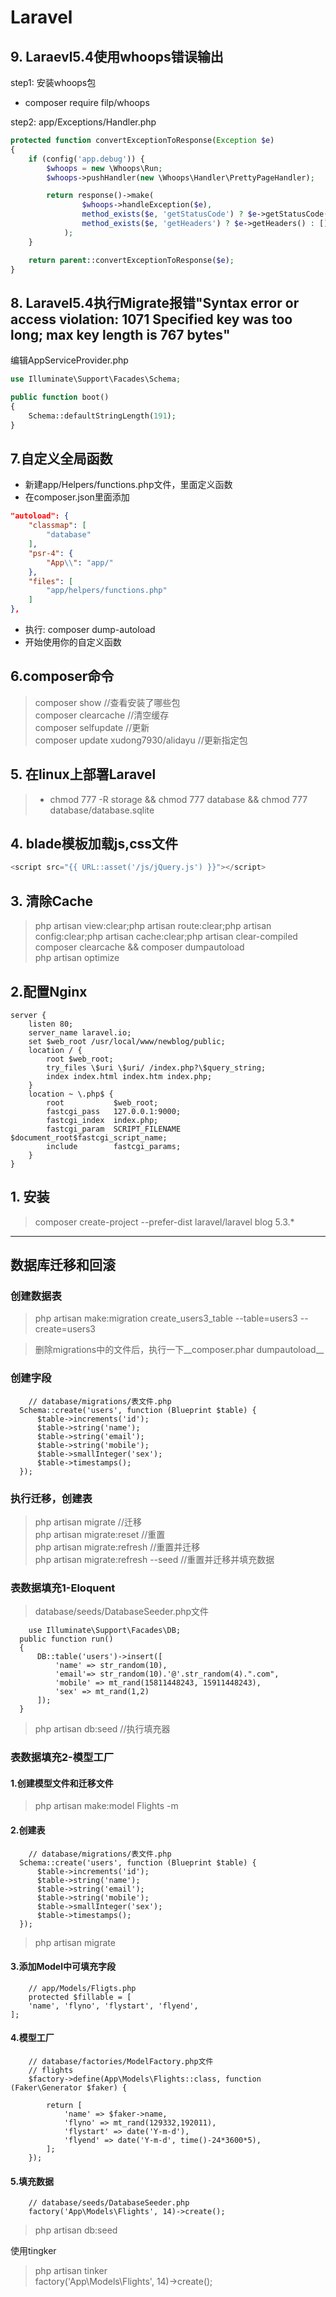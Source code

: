 Laravel
=======

## 9. Laraevl5.4使用whoops错误输出
step1: 安装whoops包
* composer require filp/whoops

step2: app/Exceptions/Handler.php
```php
protected function convertExceptionToResponse(Exception $e)
{
    if (config('app.debug')) {
        $whoops = new \Whoops\Run;
        $whoops->pushHandler(new \Whoops\Handler\PrettyPageHandler);

        return response()->make(
                $whoops->handleException($e),
                method_exists($e, 'getStatusCode') ? $e->getStatusCode() : 500,
                method_exists($e, 'getHeaders') ? $e->getHeaders() : []
            );
    }

    return parent::convertExceptionToResponse($e);
}
```

## 8. Laravel5.4执行Migrate报错"Syntax error or access violation: 1071 Specified key was too long; max key length is 767 bytes"
编辑AppServiceProvider.php
```php
use Illuminate\Support\Facades\Schema;

public function boot()
{
    Schema::defaultStringLength(191);
}
```


## 7.自定义全局函数
- 新建app/Helpers/functions.php文件，里面定义函数
- 在composer.json里面添加
```json
"autoload": {
    "classmap": [
        "database"
    ],
    "psr-4": {
        "App\\": "app/"
    },
    "files": [
        "app/helpers/functions.php"
    ]
},
```
- 执行: composer dump-autoload
- 开始使用你的自定义函数


## 6.composer命令
> composer show //查看安装了哪些包   
> composer clearcache //清空缓存  
> composer selfupdate //更新  
> composer update xudong7930/alidayu //更新指定包  

## 5. 在linux上部署Laravel
> - chmod 777 -R storage && chmod 777 database && chmod 777 database/database.sqlite
>

## 4. blade模板加载js,css文件 ##
```javascript
<script src="{{ URL::asset('/js/jQuery.js') }}"></script>
```

## 3. 清除Cache
> php artisan view:clear;php artisan route:clear;php artisan config:clear;php artisan cache:clear;php artisan clear-compiled  
> composer clearcache && composer dumpautoload  
> php artisan optimize  


## 2.配置Nginx

	server {
	    listen 80;
	    server_name laravel.io;
	    set $web_root /usr/local/www/newblog/public;
	    location / {
	        root $web_root;
	        try_files \$uri \$uri/ /index.php?\$query_string;
	        index index.html index.htm index.php;
	    }
	    location ~ \.php$ {
	        root           $web_root;
	        fastcgi_pass   127.0.0.1:9000;
	        fastcgi_index  index.php;
	        fastcgi_param  SCRIPT_FILENAME  $document_root$fastcgi_script_name;
	        include        fastcgi_params;
	    }
	}


## 1. 安装
> composer create-project --prefer-dist laravel/laravel blog 5.3.*


****

## 数据库迁移和回滚

### 创建数据表
> php artisan make:migration create_users3_table --table=users3 --create=users3

> 删除migrations中的文件后，执行一下__composer.phar dumpautoload__

### 创建字段
		// database/migrations/表文件.php
	  Schema::create('users', function (Blueprint $table) {
	      $table->increments('id');
	      $table->string('name');
	      $table->string('email');
	      $table->string('mobile');
	      $table->smallInteger('sex');
	      $table->timestamps();
	  });

### 执行迁移，创建表
> php artisan migrate //迁移  
> php artisan migrate:reset  //重置  
> php artisan migrate:refresh //重置并迁移  
> php artisan migrate:refresh --seed //重置并迁移并填充数据  


### 表数据填充1-Eloquent ###
> database/seeds/DatabaseSeeder.php文件

		use Illuminate\Support\Facades\DB;
	  public function run()
	  {
	      DB::table('users')->insert([
	          'name' => str_random(10),
	          'email'=> str_random(10).'@'.str_random(4).".com",
	          'mobile' => mt_rand(15811448243, 15911448243),
	          'sex' => mt_rand(1,2)
	      ]);
	  }

> php artisan db:seed //执行填充器


### 表数据填充2-模型工厂 ###
#### 1.创建模型文件和迁移文件
> php artisan make:model Flights -m

#### 2.创建表

		// database/migrations/表文件.php
	  Schema::create('users', function (Blueprint $table) {
	      $table->increments('id');
	      $table->string('name');
	      $table->string('email');
	      $table->string('mobile');
	      $table->smallInteger('sex');
	      $table->timestamps();
	  });

> php artisan migrate

#### 3.添加Model中可填充字段

		// app/Models/Fligts.php
		protected $fillable = [
        'name', 'flyno', 'flystart', 'flyend',
    ];


#### 4.模型工厂

		// database/factories/ModelFactory.php文件
		// flights
		$factory->define(App\Models\Flights::class, function (Faker\Generator $faker) {

		    return [
		        'name' => $faker->name,
		        'flyno' => mt_rand(129332,192011),
		        'flystart' => date('Y-m-d'),
		        'flyend' => date('Y-m-d', time()-24*3600*5),
		    ];
		});

#### 5.填充数据

		// database/seeds/DatabaseSeeder.php
		factory('App\Models\Flights', 14)->create();

> php artisan db:seed

使用tingker
> php artisan tinker  
> factory('App\Models\Flights', 14)->create();  







